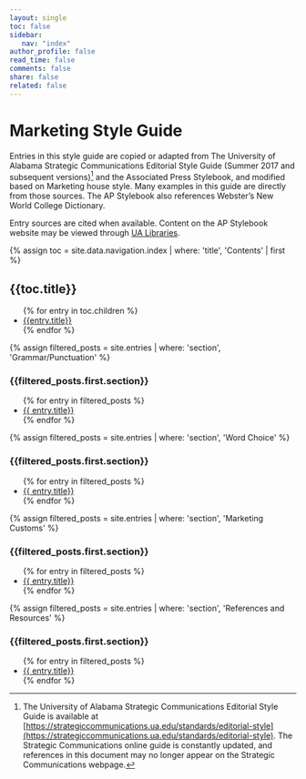 ```yaml
---
layout: single
toc: false
sidebar: 
   nav: "index"
author_profile: false
read_time: false
comments: false
share: false
related: false
---
```


# Marketing Style Guide

Entries in this style guide are copied or adapted from The University of Alabama Strategic Communications Editorial Style Guide (Summer 2017 and subsequent versions)[^1] and the Associated Press Stylebook, and modified based on Marketing house style. Many examples in this guide are directly from those sources. The AP Stylebook also references Webster’s New World College Dictionary.

Entry sources are cited when available. Content on the AP Stylebook website may be viewed through [UA Libraries](http://libdata.lib.ua.edu/login?url=https://www.apstylebook.com/ua_edu).

[^1]: The University of Alabama Strategic Communications Editorial Style Guide is available at [https://strategiccommunications.ua.edu/standards/editorial-style](https://strategiccommunications.ua.edu/standards/editorial-style). The Strategic Communications online guide is constantly updated, and references in this document may no longer appear on the Strategic Communications webpage.

{% assign toc = site.data.navigation.index | where: 'title', 'Contents' | first %}
## {{toc.title}}
<ul>
{% for entry in toc.children %}
<li><a href="{{entry.url}}">{{entry.title}}</a></li>
{% endfor %}
</ul>


{% assign filtered_posts = site.entries | where: 'section', 'Grammar/Punctuation' %}
### {{filtered_posts.first.section}}
<ul class="index_toc">
{% for entry in filtered_posts %}
  <li><a href="{{ entry.url | relative_url }}">{{ entry.title}}</a></li>
{% endfor %}
</ul>

{% assign filtered_posts = site.entries | where: 'section', 'Word Choice' %}
### {{filtered_posts.first.section}}
<ul class="index_toc">
{% for entry in filtered_posts %}
  <li><a href="{{ entry.url | relative_url }}">{{ entry.title}}</a></li>
{% endfor %}
</ul>

{% assign filtered_posts = site.entries | where: 'section', 'Marketing Customs' %}
### {{filtered_posts.first.section}}
<ul class="index_toc">
{% for entry in filtered_posts %}
  <li><a href="{{ entry.url | relative_url }}">{{ entry.title}}</a></li>
{% endfor %}
</ul>

{% assign filtered_posts = site.entries | where: 'section', 'References and Resources' %}
### {{filtered_posts.first.section}}
<ul class="index_toc">
{% for entry in filtered_posts %}
  <li><a href="{{ entry.url | relative_url }}">{{ entry.title}}</a></li>
{% endfor %}
</ul>